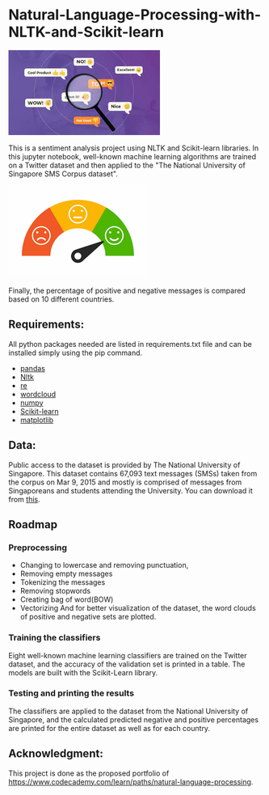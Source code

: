 # Natural-Language-Processing-with-NLTK-and-Scikit-learn

![alt text](https://github.com/Sepideh-Adamiat/Natural-Language-Processing-with-NLTK-and-Scikit-learn/blob/main/images/1.png)

This is a sentiment analysis project using NLTK and Scikit-learn libraries. In this jupyter notebook, well-known machine learning algorithms are trained on a Twitter dataset and then applied to the "The National University of Singapore SMS Corpus dataset".

![alt text](https://github.com/Sepideh-Adamiat/Natural-Language-Processing-with-NLTK-and-Scikit-learn/blob/main/images/2.png)

Finally, the percentage of positive and negative messages is compared based on 10 different countries.

## Requirements:
All python packages needed are listed in requirements.txt file and can be installed simply using the pip command.

- [pandas](https://pandas.pydata.org/)
- [Nltk](https://www.nltk.org/)
- [re](https://docs.python.org/3/library/re.html)
- [wordcloud](https://pypi.org/project/wordcloud/)
- [numpy](http://www.numpy.org/)
- [Scikit-learn](http://scikit-learn.org/stable/)
- [matplotlib](https://matplotlib.org/)
 
## Data:
Public access to the dataset is provided by The National University of Singapore. This dataset contains 67,093 text messages (SMSs) taken from the corpus on Mar 9, 2015 and mostly is comprised of messages from Singaporeans and students attending the University. You can download it from [this](https://static-assets.codecademy.com/skillpaths/nlp/portfolio-project/clean_nus_sms.csv.zip).
 
## Roadmap
### Preprocessing 
- Changing to lowercase and removing punctuation,
- Removing empty messages
- Tokenizing the messages
- Removing stopwords
- Creating bag of word(BOW)
- Vectorizing
And for better visualization of the dataset, the word clouds of positive and negative sets are plotted.

### Training the classifiers
Eight well-known machine learning classifiers are trained on the Twitter dataset, and the accuracy of the validation set is printed in a table. The models are built with the Scikit-Learn library.


### Testing and printing the results

The classifiers are applied to the dataset from the National University of Singapore, and the calculated predicted negative and positive percentages are printed for the entire dataset as well as for each country.
 
 
 
## Acknowledgment:
This project is done as the proposed portfolio of https://www.codecademy.com/learn/paths/natural-language-processing.
